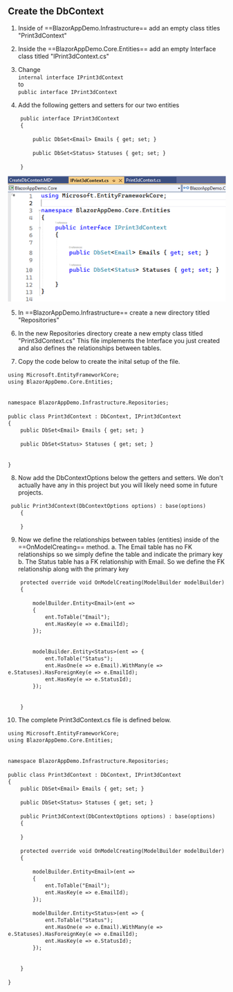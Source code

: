 ## Create the DbContext

1. Inside of ==BlazorAppDemo.Infrastructure== add an empty class titles "Print3dContext"

2. Inside the ==BlazorAppDemo.Core.Entities== add an empty Interface class 
titled "IPrint3dContext.cs"

3. Change <br/>
`internal interface IPrint3dContext` <br/>
to </br>
`public interface IPrint3dContext`

4.  Add the following getters and setters for our two entities

```
    public interface IPrint3dContext
    {

        public DbSet<Email> Emails { get; set; }

        public DbSet<Status> Statuses { get; set; }

    }
```

![Create Project](img/DbContext/03InterFaceComplete.png)



5. In ==BlazorAppDemo.Infrastructure== create a new directory titled "Repositories"

6. In the new Repositories directory create a new empty class titled "Print3dContext.cs" 
This file implements the Interface you just created and also defines the 
relationships between tables.

7. Copy the code below to create the inital setup of the file.

```
using Microsoft.EntityFrameworkCore;
using BlazorAppDemo.Core.Entities;


namespace BlazorAppDemo.Infrastructure.Repositories;

public class Print3dContext : DbContext, IPrint3dContext
{
    public DbSet<Email> Emails { get; set; }

    public DbSet<Status> Statuses { get; set; }

   
}
```

8. Now add the DbContextOptions below the getters and setters. We don't 
actually have any in this project but you will likely need some in 
future projects.

```
 public Print3dContext(DbContextOptions options) : base(options)
    {

    }

```

9. Now we define the relationships between tables (entities) inside of
the ==OnModelCreating== method. 
a. The Email table has no FK relationships so we simply define the table and indicate the
primary key
b. The Status table has a FK relationship with Email. So we define the FK relationship
along with the primary key

```
    protected override void OnModelCreating(ModelBuilder modelBuilder)
    {

        modelBuilder.Entity<Email>(ent =>
        {
            ent.ToTable("Email");
            ent.HasKey(e => e.EmailId);
        });


        modelBuilder.Entity<Status>(ent => {
            ent.ToTable("Status");
            ent.HasOne(e => e.Email).WithMany(e => e.Statuses).HasForeignKey(e => e.EmailId);
            ent.HasKey(e => e.StatusId);
        });


    }
```

10. The complete Print3dContext.cs file is defined below.
```
using Microsoft.EntityFrameworkCore;
using BlazorAppDemo.Core.Entities;


namespace BlazorAppDemo.Infrastructure.Repositories;

public class Print3dContext : DbContext, IPrint3dContext
{
    public DbSet<Email> Emails { get; set; }

    public DbSet<Status> Statuses { get; set; }

    public Print3dContext(DbContextOptions options) : base(options)
    {

    }

    protected override void OnModelCreating(ModelBuilder modelBuilder)
    {

        modelBuilder.Entity<Email>(ent =>
        {
            ent.ToTable("Email");
            ent.HasKey(e => e.EmailId);
        });

        modelBuilder.Entity<Status>(ent => {
            ent.ToTable("Status");
            ent.HasOne(e => e.Email).WithMany(e => e.Statuses).HasForeignKey(e => e.EmailId);
            ent.HasKey(e => e.StatusId);
        });


    }

}
```




